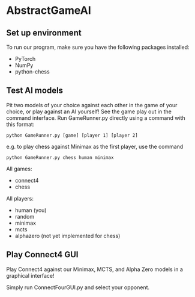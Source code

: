 # AbstractGameAI
## Set up environment
To run our program, make sure you have the following packages installed:
- PyTorch
- NumPy
- python-chess

## Test AI models
Pit two models of your choice against each other in the game of your choice, or play against an AI yourself! See the game play out in the command interface.
Run GameRunner.py directly using a command with this format:

`python GameRunner.py [game] [player 1] [player 2]`

e.g. to play chess against Minimax as the first player, use the command

`python GameRunner.py chess human minimax`

All games:
- connect4
- chess
  
All players:
- human (you)
- random
- minimax
- mcts
- alphazero (not yet implemented for chess)

## Play Connect4 GUI
Play Connect4 against our Minimax, MCTS, and Alpha Zero models in a graphical interface! 

Simply run ConnectFourGUI.py and select your opponent.
